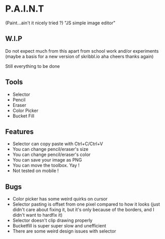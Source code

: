 # P.A.I.N.T

(Paint...ain't it nicely tried ?)
"JS simple image editor"


## W.I.P

Do not expect much from this apart from school work and/or experiments (maybe a basis for a new version of skribbl.io aha cheers thanks again)

Still everything to be done


## Tools

- Selector
- Pencil
- Eraser
- Color Picker
- Bucket Fill


## Features

- Selector can copy paste with Ctrl+C/Ctrl+V
- You can change pencil/eraser's size
- You can change pencil/eraser's color
- You can save your image as PNG
- You can move the toolbox. Yay !
- Not tested on mobile !

## Bugs

- Color picker has some weird quirks on cursor
- Selector pasting is offset from one pixel compared to how it looks (just didn't care about fixing it, but it's only because of the borders, and I didn't want to hardfix it)
- Selector doesn't clip drawing properly
- Bucketfill is super super slow and unefficient
- There are some weird design issues with selector